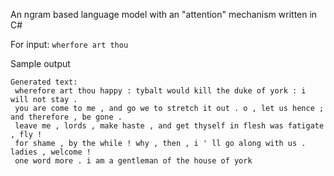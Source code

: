 An ngram based language model with an "attention" mechanism written in C#

For input:
`wherfore art thou`

Sample output

```
Generated text:
 wherefore art thou happy : tybalt would kill the duke of york : i will not stay .
 you are come to me , and go we to stretch it out . o , let us hence ; and therefore , be gone .
 leave me , lords , make haste , and get thyself in flesh was fatigate , fly !
 for shame , by the while ! why , then , i ' ll go along with us . ladies , welcome !
 one word more . i am a gentleman of the house of york 
```
